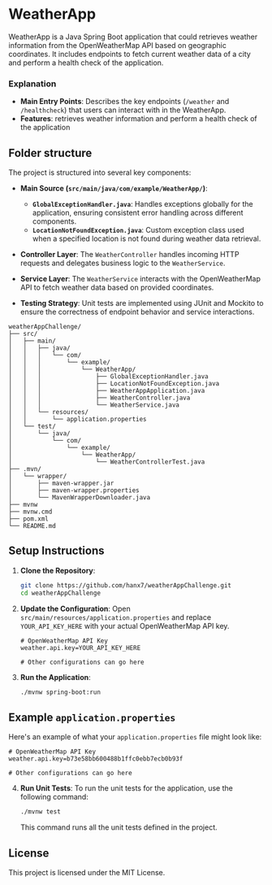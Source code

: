 
# WeatherApp
 
WeatherApp is a Java Spring Boot application that could retrieves weather information from the OpenWeatherMap API based on geographic coordinates. It includes endpoints to fetch current weather data of a city and perform a health check of the application.


### Explanation

- **Main Entry Points**: Describes the key endpoints (`/weather` and `/healthcheck`) that users can interact with in the WeatherApp.
- **Features**: retrieves weather information and perform a health check of the application

## Folder structure

The project is structured into several key components:


- **Main Source (`src/main/java/com/example/WeatherApp/`)**:
  - **`GlobalExceptionHandler.java`**: Handles exceptions globally for the application, ensuring consistent error handling across different components.
  - **`LocationNotFoundException.java`**: Custom exception class used when a specified location is not found during weather data retrieval.

- **Controller Layer**: The `WeatherController` handles incoming HTTP requests and delegates business logic to the `WeatherService`.
- **Service Layer**: The `WeatherService` interacts with the OpenWeatherMap API to fetch weather data based on provided coordinates.
- **Testing Strategy**: Unit tests are implemented using JUnit and Mockito to ensure the correctness of endpoint behavior and service interactions.

```
weatherAppChallenge/
├── src/
│   ├── main/
│   │   ├── java/
│   │   │   └── com/
│   │   │       └── example/
│   │   │           └── WeatherApp/
│   │   │               ├── GlobalExceptionHandler.java
│   │   │               ├── LocationNotFoundException.java
│   │   │               ├── WeatherAppApplication.java
│   │   │               ├── WeatherController.java
│   │   │               └── WeatherService.java
│   │   └── resources/
│   │       └── application.properties
│   └── test/
│       └── java/
│           └── com/
│               └── example/
│                   └── WeatherApp/
│                       └── WeatherControllerTest.java
├── .mvn/
│   └── wrapper/
│       ├── maven-wrapper.jar
│       ├── maven-wrapper.properties
│       └── MavenWrapperDownloader.java
├── mvnw
├── mvnw.cmd
├── pom.xml
└── README.md

```


## Setup Instructions

1. **Clone the Repository**:
    ```bash
    git clone https://github.com/hanx7/weatherAppChallenge.git
    cd weatherAppChallenge
    ```

2. **Update the Configuration**:
    Open `src/main/resources/application.properties` and replace `YOUR_API_KEY_HERE` with your actual OpenWeatherMap API key.

    ```properties
    # OpenWeatherMap API Key
    weather.api.key=YOUR_API_KEY_HERE

    # Other configurations can go here
    ```

3. **Run the Application**:
    ```bash
    ./mvnw spring-boot:run
    ```

## Example `application.properties`

Here's an example of what your `application.properties` file might look like:

```properties
# OpenWeatherMap API Key
weather.api.key=b73e58bb600488b1ffc0ebb7ecb0b93f

# Other configurations can go here
```

4. **Run Unit Tests**:
    To run the unit tests for the application, use the following command:

    ```bash
    ./mvnw test
    ```

    This command runs all the unit tests defined in the project.


## License

This project is licensed under the MIT License.

